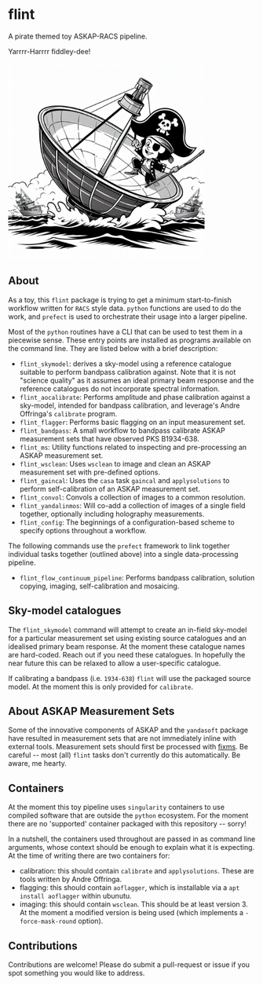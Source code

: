# flint

A pirate themed toy ASKAP-RACS pipeline. 

Yarrrr-Harrrr fiddley-dee!

<img src="docs/logo.jpeg" alt="Capn' Flint - Credit: DALLE 3" style="width:400px;"/>

## About

As a toy, this `flint` package is trying to get a minimum start-to-finish workflow written for `RACS` style data. `python` functions are used to do the work, and `prefect` is used to orchestrate their usage into a larger pipeline. 

Most of the `python` routines have a CLI that can be used to test them in a piecewise sense. These entry points are installed as programs available on the command line. They are listed below with a brief description:
- `flint_skymodel`: derives a sky-model using a reference catalogue suitable to perform bandpass calibration against. Note that it is not "science quality" as it assumes an ideal primary beam response and the reference catalogues do not incorporate spectral information. 
- `flint_aocalibrate`: Performs amplitude and phase calibration against a sky-model, intended for bandpass calibration, and leverage's Andre Offringa's `calibrate` program. 
- `flint_flagger`: Performs basic flagging on an input measurement set. 
- `flint_bandpass`: A small workflow to bandpass calibrate ASKAP measurement sets that have observed PKS B1934-638. 
- `flint_ms`: Utility functions related to inspecting and pre-processing an ASKAP measurement set. 
- `flint_wsclean`: Uses `wsclean` to image and clean an ASKAP measurement set with pre-defined options. 
- `flint_gaincal`: Uses the `casa` task `gaincal` and `applysolutions` to perform self-calibration of an ASKAP measurement set. 
- `flint_convol`: Convols a collection of images to a common resolution. 
- `flint_yandalinmos`: Will co-add a collection of images of a single field together, optionally including holography measurements. 
- `flint_config`: The beginnings of a configuration-based scheme to specify options throughout a workflow. 

The following commands use the `prefect` framework to link together individual tasks together (outlined above) into a single data-processing pipeline. 
- `flint_flow_continuum_pipeline`: Performs bandpass calibration, solution copying, imaging, self-calibration and mosaicing. 


## Sky-model catalogues

The `flint_skymodel` command will attempt to create an in-field sky-model for a particular measurement set using existing source catalogues and an idealised primary beam response. At the moment these catalogue names are hard-coded. Reach out if you need these catalogues. In hopefully the near future this can be relaxed to allow a user-specific catalogue. 

If calibrating a bandpass (i.e. `1934-638`) `flint` will use the packaged source model. At the moment this is only provided for `calibrate`. 

## About ASKAP Measurement Sets

Some of the innovative components of ASKAP and the `yandasoft` package have resulted in measurement sets that are not immediately inline with external tools. Measurement sets should first be processed with [fixms](https://github.com/AlecThomson/FixMS). Be careful -- most (all) `flint` tasks don't currently do this automatically. Be aware, me hearty. 

## Containers 

At the moment this toy pipeline uses `singularity` containers to use compiled software that are outside the `python` ecosystem. For the moment there are no 'supported' container packaged with this repository -- sorry! 

In a nutshell, the containers used throughout are passed in as command line arguments, whose context should be enough to explain what it is expecting. At the time of writing there are two containers for:
- calibration: this should contain `calibrate` and `applysolutions`. These are tools written by Andre Offringa. 
- flagging: this should contain `aoflagger`, which is installable via a `apt install aoflagger` within ubunutu. 
- imaging: this should contain `wsclean`. This should be at least version 3. At the moment a modified version is being used (which implements a `-force-mask-round` option). 


## Contributions

Contributions are welcome! Please do submit a pull-request or issue if you spot something you would like to address. 

